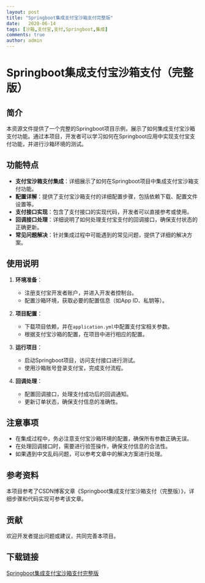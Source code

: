 ```yaml
---
layout: post
title: "Springboot集成支付宝沙箱支付完整版"
date:   2020-06-14
tags: [沙箱,支付宝,支付,Springboot,集成]
comments: true
author: admin
---
```

# Springboot集成支付宝沙箱支付（完整版）

## 简介

本资源文件提供了一个完整的Springboot项目示例，展示了如何集成支付宝沙箱支付功能。通过本项目，开发者可以学习如何在Springboot应用中实现支付宝支付功能，并进行沙箱环境的测试。

## 功能特点

- **支付宝沙箱支付集成**：详细展示了如何在Springboot项目中集成支付宝沙箱支付功能。
- **配置详解**：提供了支付宝沙箱支付的详细配置步骤，包括依赖下载、配置文件设置等。
- **支付接口实现**：包含了支付接口的实现代码，开发者可以直接参考或使用。
- **回调接口处理**：详细说明了如何处理支付宝支付的回调接口，确保支付状态的正确更新。
- **常见问题解决**：针对集成过程中可能遇到的常见问题，提供了详细的解决方案。

## 使用说明

1. **环境准备**：
   - 注册支付宝开发者账户，并进入开发者控制台。
   - 配置沙箱环境，获取必要的配置信息（如App ID、私钥等）。

2. **项目配置**：
   - 下载项目依赖，并在`application.yml`中配置支付宝相关参数。
   - 根据支付宝沙箱的配置，在项目中进行相应的配置。

3. **运行项目**：
   - 启动Springboot项目，访问支付接口进行测试。
   - 使用沙箱账号登录支付宝，完成支付流程。

4. **回调处理**：
   - 配置回调接口，处理支付成功后的回调通知。
   - 更新订单状态，确保支付信息的准确性。

## 注意事项

- 在集成过程中，务必注意支付宝沙箱环境的配置，确保所有参数正确无误。
- 在处理回调接口时，需要进行验签操作，确保支付信息的合法性。
- 如果遇到中文乱码问题，可以参考文章中的解决方案进行处理。

## 参考资料

本项目参考了CSDN博客文章《Springboot集成支付宝沙箱支付（完整版）》，详细步骤和代码实现可参考该文章。

## 贡献

欢迎开发者提出问题或建议，共同完善本项目。

## 下载链接

[Springboot集成支付宝沙箱支付完整版](https://pan.quark.cn/s/ae48843de811)